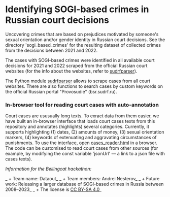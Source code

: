 # Identifying SOGI-based crimes in  Russian court decisions
Uncovering crimes that are based on prejudices motivated by someone's sexual orientation and/or gender identity in Russian court decisions.
See the directory 'sogi_based_crimes' for the resulting dataset of collected crimes from the decisions between 2021 and 2022.

The cases with SOGI-based crimes were identified in all available court decisions for 2021 and 2022 scraped from the official Russian court websites (for the info about the websites, refer to [sudrfparser](https://github.com/dataout-org/sudrfparser/tree/main/courts_info)).

The Python module [sudrfparser](https://github.com/dataout-org/sudrfparser) allows to scrape cases from all court websites. There are also functions to search cases by custom keywords on the official Russian portal "Provosudie" (bsr.sudrf.ru).

### In-browser tool for reading court cases with auto-annotation
Court cases are ususually long texts. To exract data from them easier, we have built an in-browser interface that loads court cases texts from this repository and annotates (highlights) several categories. Currently, it supports highlighting (1) dates, (2) amounts of money, (3) sexual orientation markers, (4) keywords of extenuating and aggravating circumstances of punishments.
To use the interface, open [cases_reader.html](cases_reader.html) in a browser. The code can be customised to read court cases from other sources (for example, by modifying the const variable 'jsonUrl' –– a link to a json file with cases texts).


_Information for the Bellingcat hackathon:_

_ + Team name: Dataout_
_ + Team members: Andrei Nesterov_
_ + Future work: Releasing a larger database of SOGI-based crimes in Russia between 2008–2023_
_ + The license is [CC BY-SA 4.0](https://creativecommons.org/licenses/by-sa/4.0/)_
